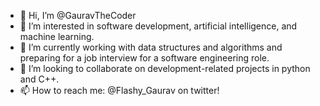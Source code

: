 - 👋 Hi, I’m @GauravTheCoder
- 👀 I’m interested in software development, artificial intelligence, and machine learning.
- 🌱 I’m currently working with data structures and algorithms and preparing for a job interview for a software engineering role.
- 💞️ I’m looking to collaborate on development-related projects in python and C++.
- 📫 How to reach me: @Flashy_Gaurav on twitter!

<!---
GauravTheCoder/GauravTheCoder is a ✨ special ✨ repository because its `README.md` (this file) appears on your GitHub profile.
You can click the Preview link to take a look at your changes.
--->
